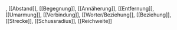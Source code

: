 , [[Abstand]], [[Begegnung]], [[Annäherung]], [[Entfernung]], [[Umarmung]], [[Verbindung]], [[Worter/Beziehung]], [[Beziehung]], [[Strecke]], [[Schussradius]], [[Reichweite]]